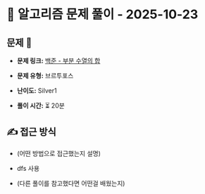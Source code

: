 # 📝 알고리즘 문제 풀이 - 2025-10-23

## 문제 📖

- **문제 링크:** [백준 - 부분 수열의 합](https://www.acmicpc.net/problem/14225)

- **문제 유형:** 브르투포스

- **난이도:** Silver1

- **풀이 시간:** ⏳ 20분

## ✍ 접근 방식

- (어떤 방법으로 접근했는지 설명)
- dfs 사용

- (다른 풀이를 참고했다면 어떤걸 배웠는지)
